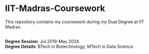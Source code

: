# IIT-Madras-Coursework
This repository contains my coursework during my Dual Degree at IIT Madras.<br><br>

**Degree Session**: Jul 2019-May 2024 <br>
**Degree Details**: BTech in Biotechnology, MTech in Data Science   
